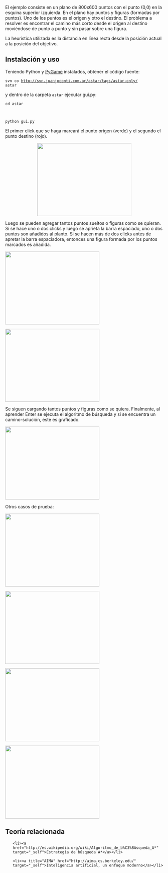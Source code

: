 <html><body><p>El ejemplo consiste en un plano de 800x600 puntos con el punto (0,0)  en la esquina superior izquierda. En el plano hay puntos y figuras (formadas por puntos). Uno de los puntos es el origen y otro el destino. El problema a resolver es encontrar el camino más corto desde el origen al destino moviéndose de punto a punto y sin pasar sobre una figura.



La heurística utilizada es la distancia en línea recta desde la posición actual a la posición del objetivo. <!--more-->

</p><h2>Instalación y uso</h2>

Teniendo Python y <a title="PyGame" href="http://www.pygame.org" target="_blank">PyGame</a> instalados, obtener el código fuente:



<code>svn co http://svn.juanjoconti.com.ar/astar/tags/astar-only/ astar</code>



y dentro de la carpeta <code>astar</code> ejecutar gui.py:



<code>cd astar

python gui.py</code>



El primer click que se haga marcará el punto origen (verde) y el segundo el punto destino (rojo).

<p style="text-align: center;"><a href="/wp-content/uploads/2008/10/apasp1.png"><img class="aligncenter size-medium wp-image-617" title="paso 1" src="/wp-content/uploads/2008/10/apasp1-300x232.png" alt="" width="300" height="232"></a></p>



Luego se pueden agregar tantos puntos sueltos o figuras como se quieran. Si se hace uno o dos clicks y luego se aprieta la barra espaciado, uno o dos puntos son añadidos al planto. Si se hacen más de dos clicks antes de apretar la barra espaciadora, entonces una figura formada por los puntos marcados es añadida.



<a href="/wp-content/uploads/2008/10/apaso2.png"><img class="aligncenter size-medium wp-image-620" title="paso2" src="/wp-content/uploads/2008/10/apaso2-300x232.png" alt="" width="300" height="232"></a>



<a href="/wp-content/uploads/2008/10/apaso3.png"><img class="aligncenter size-medium wp-image-619" title="paso3" src="/wp-content/uploads/2008/10/apaso3-300x232.png" alt="" width="300" height="232"></a>



Se siguen cargando tantos puntos y figuras como se quiera. Finalmente, al aprender Enter se ejecuta el algoritmo de búsqueda y si se encuentra un camino-solución, este es graficado.



<a href="/wp-content/uploads/2008/10/apaso5.png"><img class="aligncenter size-medium wp-image-618" title="resultado1" src="/wp-content/uploads/2008/10/apaso5-300x232.png" alt="" width="300" height="232"></a>

<p align="center"></p>



Otros casos de prueba:



<a href="/wp-content/uploads/2008/10/a2.png"><img class="aligncenter size-medium wp-image-614" title="resultado2" src="/wp-content/uploads/2008/10/a2-300x232.png" alt="" width="300" height="232"></a>



<a href="/wp-content/uploads/2008/10/a3.png"><img class="aligncenter size-medium wp-image-615" title="resultado3" src="/wp-content/uploads/2008/10/a3-300x232.png" alt="" width="300" height="232"></a>



<a href="/wp-content/uploads/2008/10/a6.png"><img class="aligncenter size-medium wp-image-616" title="resultado4" src="/wp-content/uploads/2008/10/a6-300x232.png" alt="" width="300" height="232"></a>



<a href="/wp-content/uploads/2008/10/a1.png"><img class="aligncenter size-medium wp-image-613" title="resultado5" src="/wp-content/uploads/2008/10/a1-300x232.png" alt="" width="300" height="232"></a>

<h2>Teoría relacionada</h2>

<ul>

	<li><a href="http://es.wikipedia.org/wiki/Algoritmo_de_b%C3%BAsqueda_A*" target="_self">Estrategia de búsqueda A*</a></li>

	<li><a title="AIMA" href="http://aima.cs.berkeley.edu/" target="_self">Inteligencia artificial, un enfoque moderno</a></li>

</ul></body></html>